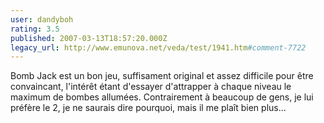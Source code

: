 ```yaml
---
user: dandyboh
rating: 3.5
published: 2007-03-13T18:57:20.000Z
legacy_url: http://www.emunova.net/veda/test/1941.htm#comment-7722
---
```

Bomb Jack est un bon jeu, suffisament original et assez difficile pour être convaincant, l'intérêt étant d'essayer d'attrapper à chaque niveau le maximum de bombes allumées. Contrairement à beaucoup de gens, je lui préfère le 2, je ne saurais dire pourquoi, mais il me plaît bien plus...